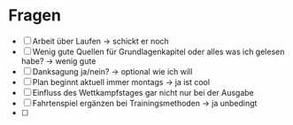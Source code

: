 # Fragen

- [ ] Arbeit über Laufen -> schickt er noch
- [ ] Wenig gute Quellen für Grundlagenkapitel oder alles was ich gelesen habe? -> wenig gute
- [ ] Danksagung ja/nein? -> optional wie ich will
- [ ] Plan beginnt aktuell immer montags -> ja ist cool 
- [ ] Einfluss des Wettkampfstages gar nicht nur bei der Ausgabe
- [ ] Fahrtenspiel ergänzen bei Trainingsmethoden -> ja unbedingt
- [ ] 

